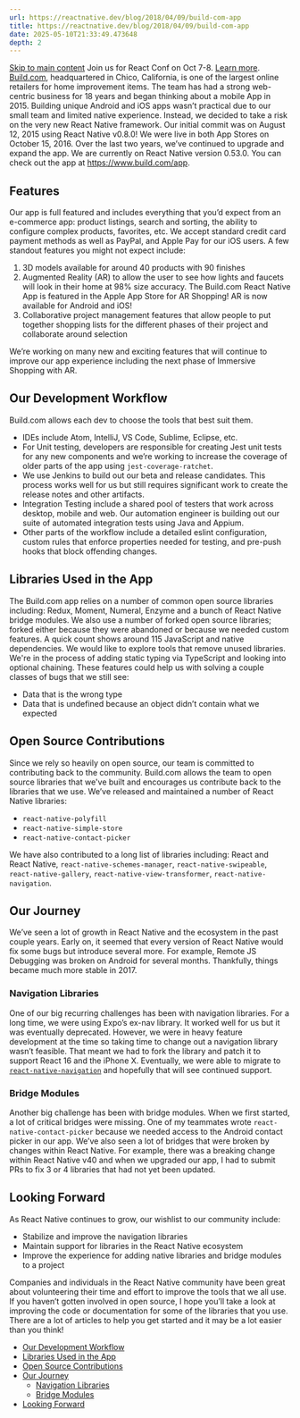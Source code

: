 ```yaml
---
url: https://reactnative.dev/blog/2018/04/09/build-com-app
title: https://reactnative.dev/blog/2018/04/09/build-com-app
date: 2025-05-10T21:33:49.473648
depth: 2
---
```


[Skip to main content](https://reactnative.dev/blog/2018/04/09/build-com-app#__docusaurus_skipToContent_fallback)
Join us for React Conf on Oct 7-8. [Learn more](https://conf.react.dev).
[Build.com](https://www.build.com/), headquartered in Chico, California, is one of the largest online retailers for home improvement items. The team has had a strong web-centric business for 18 years and began thinking about a mobile App in 2015. Building unique Android and iOS apps wasn’t practical due to our small team and limited native experience. Instead, we decided to take a risk on the very new React Native framework. Our initial commit was on August 12, 2015 using React Native v0.8.0! We were live in both App Stores on October 15, 2016. Over the last two years, we’ve continued to upgrade and expand the app. We are currently on React Native version 0.53.0.
You can check out the app at <https://www.build.com/app>.
## Features[​](https://reactnative.dev/blog/2018/04/09/build-com-app#features "Direct link to Features")
Our app is full featured and includes everything that you’d expect from an e-commerce app: product listings, search and sorting, the ability to configure complex products, favorites, etc. We accept standard credit card payment methods as well as PayPal, and Apple Pay for our iOS users.
A few standout features you might not expect include:
  1. 3D models available for around 40 products with 90 finishes
  2. Augmented Reality (AR) to allow the user to see how lights and faucets will look in their home at 98% size accuracy. The Build.com React Native App is featured in the Apple App Store for AR Shopping! AR is now available for Android and iOS!
  3. Collaborative project management features that allow people to put together shopping lists for the different phases of their project and collaborate around selection


We’re working on many new and exciting features that will continue to improve our app experience including the next phase of Immersive Shopping with AR.
## Our Development Workflow[​](https://reactnative.dev/blog/2018/04/09/build-com-app#our-development-workflow "Direct link to Our Development Workflow")
Build.com allows each dev to choose the tools that best suit them.
  * IDEs include Atom, IntelliJ, VS Code, Sublime, Eclipse, etc.
  * For Unit testing, developers are responsible for creating Jest unit tests for any new components and we’re working to increase the coverage of older parts of the app using `jest-coverage-ratchet`.
  * We use Jenkins to build out our beta and release candidates. This process works well for us but still requires significant work to create the release notes and other artifacts.
  * Integration Testing include a shared pool of testers that work across desktop, mobile and web. Our automation engineer is building out our suite of automated integration tests using Java and Appium.
  * Other parts of the workflow include a detailed eslint configuration, custom rules that enforce properties needed for testing, and pre-push hooks that block offending changes.


## Libraries Used in the App[​](https://reactnative.dev/blog/2018/04/09/build-com-app#libraries-used-in-the-app "Direct link to Libraries Used in the App")
The Build.com app relies on a number of common open source libraries including: Redux, Moment, Numeral, Enzyme and a bunch of React Native bridge modules. We also use a number of forked open source libraries; forked either because they were abandoned or because we needed custom features. A quick count shows around 115 JavaScript and native dependencies. We would like to explore tools that remove unused libraries.
We're in the process of adding static typing via TypeScript and looking into optional chaining. These features could help us with solving a couple classes of bugs that we still see:
  * Data that is the wrong type
  * Data that is undefined because an object didn’t contain what we expected


## Open Source Contributions[​](https://reactnative.dev/blog/2018/04/09/build-com-app#open-source-contributions "Direct link to Open Source Contributions")
Since we rely so heavily on open source, our team is committed to contributing back to the community. Build.com allows the team to open source libraries that we've built and encourages us contribute back to the libraries that we use.
We’ve released and maintained a number of React Native libraries:
  * `react-native-polyfill`
  * `react-native-simple-store`
  * `react-native-contact-picker`


We have also contributed to a long list of libraries including: React and React Native, `react-native-schemes-manager`, `react-native-swipeable`, `react-native-gallery`, `react-native-view-transformer`, `react-native-navigation`.
## Our Journey[​](https://reactnative.dev/blog/2018/04/09/build-com-app#our-journey "Direct link to Our Journey")
We’ve seen a lot of growth in React Native and the ecosystem in the past couple years. Early on, it seemed that every version of React Native would fix some bugs but introduce several more. For example, Remote JS Debugging was broken on Android for several months. Thankfully, things became much more stable in 2017.
### Navigation Libraries[​](https://reactnative.dev/blog/2018/04/09/build-com-app#navigation-libraries "Direct link to Navigation Libraries")
One of our big recurring challenges has been with navigation libraries. For a long time, we were using Expo’s ex-nav library. It worked well for us but it was eventually deprecated. However, we were in heavy feature development at the time so taking time to change out a navigation library wasn’t feasible. That meant we had to fork the library and patch it to support React 16 and the iPhone X. Eventually, we were able to migrate to [`react-native-navigation`](https://github.com/wix/react-native-navigation) and hopefully that will see continued support.
### Bridge Modules[​](https://reactnative.dev/blog/2018/04/09/build-com-app#bridge-modules "Direct link to Bridge Modules")
Another big challenge has been with bridge modules. When we first started, a lot of critical bridges were missing. One of my teammates wrote `react-native-contact-picker` because we needed access to the Android contact picker in our app. We’ve also seen a lot of bridges that were broken by changes within React Native. For example, there was a breaking change within React Native v40 and when we upgraded our app, I had to submit PRs to fix 3 or 4 libraries that had not yet been updated.
## Looking Forward[​](https://reactnative.dev/blog/2018/04/09/build-com-app#looking-forward "Direct link to Looking Forward")
As React Native continues to grow, our wishlist to our community include:
  * Stabilize and improve the navigation libraries
  * Maintain support for libraries in the React Native ecosystem
  * Improve the experience for adding native libraries and bridge modules to a project


Companies and individuals in the React Native community have been great about volunteering their time and effort to improve the tools that we all use. If you haven’t gotten involved in open source, I hope you’ll take a look at improving the code or documentation for some of the libraries that you use. There are a lot of articles to help you get started and it may be a lot easier than you think!
  * [Our Development Workflow](https://reactnative.dev/blog/2018/04/09/build-com-app#our-development-workflow)
  * [Libraries Used in the App](https://reactnative.dev/blog/2018/04/09/build-com-app#libraries-used-in-the-app)
  * [Open Source Contributions](https://reactnative.dev/blog/2018/04/09/build-com-app#open-source-contributions)
  * [Our Journey](https://reactnative.dev/blog/2018/04/09/build-com-app#our-journey)
    * [Navigation Libraries](https://reactnative.dev/blog/2018/04/09/build-com-app#navigation-libraries)
    * [Bridge Modules](https://reactnative.dev/blog/2018/04/09/build-com-app#bridge-modules)
  * [Looking Forward](https://reactnative.dev/blog/2018/04/09/build-com-app#looking-forward)



